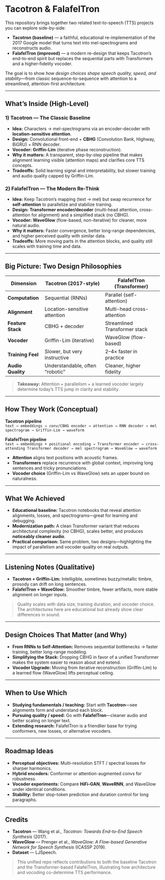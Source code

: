 # Tacotron & FalafelTron 
This repository brings together two related text-to-speech (TTS) projects you can explore side-by-side:

- **Tacotron (baseline)** — a faithful, educational re-implementation of the 2017 Google model that turns text into mel-spectrograms and reconstructs audio.
- **FalafelTron (improved)** — a modern re-design that keeps Tacotron’s end-to-end spirit but replaces the sequential parts with Transformers and a higher-fidelity vocoder.

The goal is to show *how design choices shape speech quality, speed, and stability*—from classic sequence-to-sequence with attention to a streamlined, attention-first architecture.

---

## What’s Inside (High-Level)

### 1) Tacotron — The Classic Baseline
- **Idea:** Characters → mel-spectrograms via an encoder-decoder with **location-sensitive attention**.
- **Design:** Convolutional front-end + **CBHG** (Convolution Bank, Highway, BiGRU) + RNN decoder.
- **Vocoder:** **Griffin-Lim** (iterative phase reconstruction).
- **Why it matters:** A transparent, step-by-step pipeline that makes alignment learning visible (attention maps) and clarifies core TTS concepts.
- **Tradeoffs:** Solid learning signal and interpretability, but slower training and audio quality capped by Griffin-Lim.

### 2) FalafelTron — The Modern Re-Think
- **Idea:** Keep Tacotron’s mapping (text → mel) but swap recurrence for **self-attention** to parallelize and stabilize training.
- **Design:** **Transformer encoder/decoder** (multi-head attention, cross-attention for alignment) and a simplified stack (no CBHG).
- **Vocoder:** **WaveGlow** (flow-based, non-iterative) for cleaner, more natural audio.
- **Why it matters:** Faster convergence, better long-range dependencies, and higher perceived quality with similar data.
- **Tradeoffs:** More moving parts in the attention blocks, and quality still scales with training time and data.

---

## Big Picture: Two Design Philosophies

| Dimension | Tacotron (2017-style) | FalafelTron (Transformer) |
|---|---|---|
| **Computation** | Sequential (RNNs) | Parallel (self-attention) |
| **Alignment** | Location-sensitive attention | Multi-head cross-attention |
| **Feature Stack** | CBHG + decoder | Streamlined Transformer stack |
| **Vocoder** | Griffin-Lim (iterative) | WaveGlow (flow-based) |
| **Training Feel** | Slower, but very instructive | 2–4× faster in practice |
| **Audio Quality** | Understandable, often “robotic” | Cleaner, higher fidelity |

> **Takeaway:** Attention + parallelism + a learned vocoder largely determine today’s TTS jump in clarity and stability.

---

## How They Work (Conceptual)

**Tacotron pipeline**  
`text → embeddings → conv/CBHG encoder → attention → RNN decoder → mel spectrogram → Griffin-Lim → waveform`

**FalafelTron pipeline**  
`text → embeddings + positional encoding → Transformer encoder → cross-attending Transformer decoder → mel spectrogram → WaveGlow → waveform`

- **Attention** aligns text positions with acoustic frames.
- **Transformers** replace recurrence with global context, improving long sentences and tricky pronunciations.
- **Vocoder choice** (Griffin-Lim vs WaveGlow) sets an upper bound on naturalness.

---

## What We Achieved

- **Educational baseline:** Tacotron notebooks that reveal attention alignments, losses, and spectrograms—great for learning and debugging.
- **Modernization path:** A clean Transformer variant that reduces architectural complexity (no CBHG), scales better, and produces **noticeably cleaner audio**.
- **Practical comparison:** Same problem, two designs—highlighting the impact of parallelism and vocoder quality on real outputs.

---

## Listening Notes (Qualitative)

- **Tacotron + Griffin-Lim:** Intelligible, sometimes buzzy/metallic timbre, prosody can drift on long sentences.
- **FalafelTron + WaveGlow:** Smoother timbre, fewer artifacts, more stable alignment on longer inputs.

> Quality scales with data size, training duration, and vocoder choice. The architectures here are educational but already show clear differences in sound.

---

## Design Choices That Matter (and Why)

- **From RNNs to Self-Attention:** Removes sequential bottlenecks → faster training, better long-range modeling.
- **Simplifying the Stack:** Dropping CBHG in favor of a unified Transformer makes the system easier to reason about and extend.
- **Vocoder Upgrade:** Moving from iterative reconstruction (Griffin-Lim) to a learned flow (WaveGlow) lifts perceptual ceiling.

---

## When to Use Which

- **Studying fundamentals / teaching:** Start with **Tacotron**—see alignments form and understand each block.
- **Pursuing quality / speed:** Go with **FalafelTron**—cleaner audio and better scaling on longer text.
- **Extending research:** FalafelTron is a friendlier base for trying conformers, new losses, or alternative vocoders.

---

## Roadmap Ideas

- **Perceptual objectives:** Multi-resolution STFT / spectral losses for sharper harmonics.  
- **Hybrid encoders:** Conformer or attention-augmented convs for robustness.  
- **Vocoder experiments:** Compare **HiFi-GAN**, **WaveRNN**, and WaveGlow under identical conditions.  
- **Stability:** Better stop-token prediction and duration control for long paragraphs.

---

## Credits

- **Tacotron** — Wang et al., *Tacotron: Towards End-to-End Speech Synthesis* (2017).  
- **WaveGlow** — Prenger et al., *WaveGlow: A Flow-based Generative Network for Speech Synthesis* (ICASSP 2019).  
- **Dataset** — LJSpeech.

> This unified repo reflects contributions to both the baseline Tacotron and the Transformer-based FalafelTron, illustrating how architecture and vocoding co-determine TTS performance.
